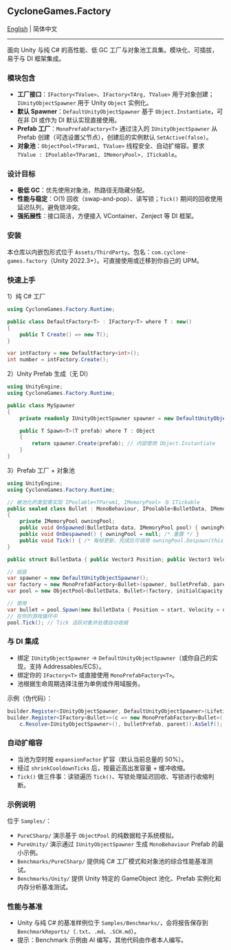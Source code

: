 ## CycloneGames.Factory
<div align="left"><a href="./README.md">English</a> | 简体中文</div>

---

面向 Unity 与纯 C# 的高性能、低 GC 工厂与对象池工具集。模块化、可插拔，易于与 DI 框架集成。

### 模块包含
- **工厂接口**：`IFactory<TValue>`、`IFactory<TArg, TValue>` 用于对象创建；`IUnityObjectSpawner` 用于 Unity `Object` 实例化。
- **默认 Spawner**：`DefaultUnityObjectSpawner` 基于 `Object.Instantiate`，可在非 DI 或作为 DI 默认实现直接使用。
- **Prefab 工厂**：`MonoPrefabFactory<T>` 通过注入的 `IUnityObjectSpawner` 从 Prefab 创建（可选设置父节点），创建后的实例默认 `SetActive(false)`。
- **对象池**：`ObjectPool<TParam1, TValue>` 线程安全、自动扩缩容。要求 `TValue : IPoolable<TParam1, IMemoryPool>, ITickable`。

### 设计目标
- **极低 GC**：优先使用对象池，热路径无隐藏分配。
- **性能与稳定**：O(1) 回收（swap-and-pop）、读写锁；`Tick()` 期间的回收使用延迟队列，避免锁冲突。
- **强拓展性**：接口简洁，方便接入 VContainer、Zenject 等 DI 框架。

### 安装
本仓库以内嵌包形式位于 `Assets/ThirdParty`。包名：`com.cyclone-games.factory`（Unity 2022.3+）。可直接使用或迁移到你自己的 UPM。

### 快速上手

1）纯 C# 工厂
```csharp
using CycloneGames.Factory.Runtime;

public class DefaultFactory<T> : IFactory<T> where T : new()
{
    public T Create() => new T();
}

var intFactory = new DefaultFactory<int>();
int number = intFactory.Create();
```

2）Unity Prefab 生成（无 DI）
```csharp
using UnityEngine;
using CycloneGames.Factory.Runtime;

public class MySpawner
{
    private readonly IUnityObjectSpawner spawner = new DefaultUnityObjectSpawner();

    public T Spawn<T>(T prefab) where T : Object
    {
        return spawner.Create(prefab); // 内部使用 Object.Instantiate
    }
}
```

3）Prefab 工厂 + 对象池
```csharp
using UnityEngine;
using CycloneGames.Factory.Runtime;

// 被池化的类型需实现 IPoolable<TParam1, IMemoryPool> 与 ITickable
public sealed class Bullet : MonoBehaviour, IPoolable<BulletData, IMemoryPool>, ITickable
{
    private IMemoryPool owningPool;
    public void OnSpawned(BulletData data, IMemoryPool pool) { owningPool = pool; /* 初始化 */ }
    public void OnDespawned() { owningPool = null; /* 重置 */ }
    public void Tick() { /* 每帧更新，完成后可调用 owningPool.Despawn(this) */ }
}

public struct BulletData { public Vector3 Position; public Vector3 Velocity; }

// 组装
var spawner = new DefaultUnityObjectSpawner();
var factory = new MonoPrefabFactory<Bullet>(spawner, bulletPrefab, parentTransform);
var pool = new ObjectPool<BulletData, Bullet>(factory, initialCapacity: 16);

// 使用
var bullet = pool.Spawn(new BulletData { Position = start, Velocity = dir });
// 在你的游戏循环中
pool.Tick(); // Tick 活跃对象并处理自动收缩
```

### 与 DI 集成
- 绑定 `IUnityObjectSpawner` → `DefaultUnityObjectSpawner`（或你自己的实现，支持 Addressables/ECS）。
- 绑定你的 `IFactory<T>` 或直接使用 `MonoPrefabFactory<T>`。
- 池根据生命周期选择注册为单例或作用域服务。

示例（伪代码）：
```csharp
builder.Register<IUnityObjectSpawner, DefaultUnityObjectSpawner>(Lifetime.Singleton);
builder.Register<IFactory<Bullet>>(c => new MonoPrefabFactory<Bullet>(
    c.Resolve<IUnityObjectSpawner>(), bulletPrefab, parent)).AsSelf();
```

### 自动扩缩容
- 当池为空时按 `expansionFactor` 扩容（默认当前总量的 50%）。
- 经过 `shrinkCooldownTicks` 后，按最近高出发容量 + 缓冲收缩。
- `Tick()` 做三件事：读锁遍历 `Tick()`、写锁处理延迟回收、写锁进行收缩判断。

### 示例说明
位于 `Samples/`：
- `PureCSharp/` 演示基于 `ObjectPool` 的纯数据粒子系统模拟。
- `PureUnity/` 演示通过 `IUnityObjectSpawner` 生成 `MonoBehaviour` Prefab 的最小示例。
- `Benchmarks/PureCSharp/` 提供纯 C# 工厂模式和对象池的综合性能基准测试。
- `Benchmarks/Unity/` 提供 Unity 特定的 GameObject 池化、Prefab 实例化和内存分析基准测试。

### 性能与基准
- Unity 与纯 C# 的基准样例位于 `Samples/Benchmarks/`，会将报告保存到 `BenchmarkReports/`（`.txt`、`.md`、`.SCH.md`）。
- 提示：Benchmark 示例由 AI 编写，其他代码由作者本人编写。